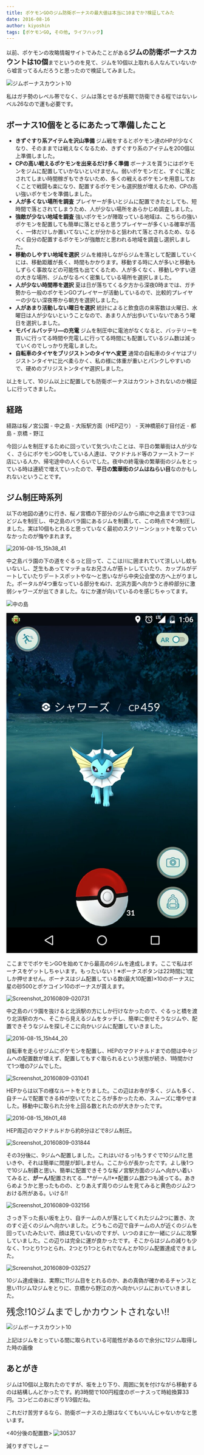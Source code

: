 ```yaml
---
title: ポケモンGOのジム防衛ボーナスの最大値は本当に10までか?検証してみた
date: 2016-08-16
author: kiyoshin
tags: [ポケモンGO, その他, ライフハック]
---
```


以前、ポケモンの攻略情報サイトでみたことがある<span style="font-size:18px;">**ジムの防衛ボーナスカウントは10個**</span>までというのを見て、ジムを10個以上取れる人なんていないから嘘言ってるんだろうと思ったので検証してみました。

![ジムボーナスカウント10](images/pokemongo-gym-10count-1.jpg)

私はガチ勢のレベル帯でなく、ジムは落とせるが長期で防衛できる程ではないレベル26なので運も必要です。

## ボーナス10個をとるにあたって準備したこと
* **きずぐすり系アイテムを沢山準備**
ジム戦をするとポケモン達のHPが少なくなり、そのままでは戦えなくなるため、きずぐすり系のアイテムを200個以上準備しました。
* **CPの高い戦えるポケモンを出来るだけ多く準備**
ボーナスを貰うにはポケモンをジムに配置していかないといけません。弱いポケモンだと、すぐに落とされてしまい時間稼ぎもできないため、多くの戦えるポケモンを用意しておくことで戦闘も楽になり、配置するポケモンも選択肢が増えるため、CPの高い強いポケモンを準備しました。
* **人が多くない場所を調査**
プレイヤーが多いとジムに配置できたとしても、短時間で落とされてしまうため、人が少ない場所をあらかじめ調査しました。
* **強敵が少ない地域を調査**
強いポケモンが陣取っている地域は、こちらの強いポケモンを配置しても簡単に落とせると思うプレイヤーが多くいる確率が高く、一体だけしか置いてないことが分かると狙われて落とされるため、なるべく自分の配置するポケモンが強敵だと思われる地域を調査し選択しました。
* **移動のしやすい地域を選択**
ジムを維持しながらジムを落として配置していくには、移動距離が長く、時間もかかります。移動する時に人が多いと移動もしずらく事故などの可能性も出てくるため、人が多くなく、移動しやすい道の大きな場所、ジムがなるべく密集している場所を選択しました。
* **人が少ない時間帯を選択**
夏は日が落ちてくる夕方から深夜0時までは、ガチ勢から一般のポケモンGOプレイヤーが活動しているので、比較的プレイヤーの少ない深夜帯から朝方を選択しました。
* **人があまり活動しない曜日を選択**
統計によると飲食店の来客数は火曜日、水曜日は人が少ないということなので、あまり人が出歩いていないであろう曜日を選択しました。
* **モバイルバッテリ—の充電**
ジムを制圧中に電池がなくなると、バッテリーを買いに行ってる時間や充電しに行ってる時間にも配置しているジム数は減っていくのでしっかり充電しました。
* **自転車のタイヤをブリジストンのタイヤへ変更**
通常の自転車のタイヤはブリジストンタイヤに比べ柔らかく、私の様に体重が重いとパンクしやすいので、硬めのブリジストンタイヤ選択しました。

以上をして、10ジム以上に配置しても防衛ボーナスはカウントされないのか検証しに行ってきました。

## 経路
経路は桜ノ宮公園 - 中之島 - 大阪駅方面（HEP辺り） - 天神橋筋6丁目付近 - 都島 - 京橋 - 野江

今回ジムを制圧するために回っていて気づいたことは、平日の繁華街は人が少なく、さらにポケモンGOをしている人達は、マクドナルド等のファーストフード店にいる人か、帰宅途中の人くらいでした。夜中の終電後の繁華街のジムをとっている時は連続で増えていったので、**平日の繁華街のジムはねらい目**なのかもしれないということです。

## ジム制圧時系列
以下の地図の通りに行き、桜ノ宮橋の下部分のジムから順に中之島までで3つほどジムを制圧し、中之島のバラ園にあるジムを制覇して、この時点で4つ制圧しました。実は10個もとれると思っていなく最初のスクリーンショットを取っていなかったのが悔やまれます。

![2016-08-15_15h38_41](images/pokemongo-gym-10count-2.png)

中之島バラ園の下の道をぐるっと回って、ここは川に囲まれていて涼しいし蚊もいないし、芝生もあってマッチョなお兄さんが筋トレしていたり、カップルがデートしていたりデートスポットやな～と思いながら中央公会堂の方へ上がりました。ポータルが4つ重なっている部分をぬけ、北浜方面へ向かうと赤枠部分に激弱シャワーズが出てきました。なにか運が向いているのを感じちゃってます。

![中の島](images/pokemongo-gym-10count-3.png)

![旅の始まり](images/pokemongo-gym-10count-4.jpg)

ここまででポケモンGOを始めてから最高の6ジムを達成します。ここで私はボーナスをゲットしちゃいます。もったいない！※ボーナスボタンは22時間に1度しか押せません。ボーナスはジム配置している数(最大10配置)×10のボーナスに星の砂500とポケコイン10のボーナスが貰えます。

![Screenshot_20160809-020731](images/pokemongo-gym-10count-5.jpg)

中之島のバラ園を抜けると北浜駅の方にしか行けなかったので、ぐるっと橋を渡り北浜駅の方へ、そこから見えるジムをタッチし、簡単に倒せそうなジムや、配置できそうなジムを探しそこに向かいジムに配置していきました。

![2016-08-15_15h44_20](images/pokemongo-gym-10count-6.png)

自転車を走らせジムにポケモンを配置し、HEPのマクドナルドまでの間は中々ジムへの配置数が増えず、配置してもすぐ取られるという状態が続き、1時間かけて1つ増の7ジムでした。

![Screenshot_20160809-031041](images/pokemongo-gym-10count-7.jpg)

HEPからは以下の様なルートをとりました。この辺はお寺が多く、ジムも多く、自チームで配置できる枠が空いてたところが多かったため、スムーズに増やせました。移動中に取られた分を上回る数とれたのが大きかったです。

![2016-08-15_16h01_48](images/pokemongo-gym-10count-8.png)

HEP周辺のマクドナルドから約8分ほどで8ジム制圧。

![Screenshot_20160809-031844](images/pokemongo-gym-10count-9.jpg)

その3分後に、9ジムへ配置しました。これはいけるっ!もうすぐで10ジム!!と思いきや、それは簡単に問屋が卸しません。ここからが長かったです。よし後1つで10ジム制覇と思い、簡単に配置できそうな桜ノ宮駅方面のジムへ向かい着いてみると、<span style="font-size:16;">**がーん!**</span>配置されてる…**がーん!!**配置ジム数2つも減ってる。あきらめようかと思ったものの、とりあえず周りのジムを見てみると黄色のジム2つおける所がある。いける!!

![Screenshot_20160809-032156](images/pokemongo-gym-10count-10.jpg)

さっき下った長い坂を上り、自チームの人が落としてくれたジム2つに置き、次のすぐ近くのジムへ向かいました。どうもこの辺で自チームの人が近くのジムを回っていたみたいで、顔は見ていないのですが、いつのまにか一緒にジムに攻撃していました。この辺りは完全に運が良かったです。そこからはジムの減りも少なく、1つとり1つとられ、2つとり1つとられでなんとか10ジム配置達成できました。

![Screenshot_20160809-032527](images/pokemongo-gym-10count-11.jpg)

10ジム達成後は、実際に11ジム目をとれるのか、あの真偽が確かめるチャンスと思い11ジム12ジムをとりに、京橋から野江の方へ向かいジムにおいていきました。

<span style="font-size:24px;">残念!10ジムまでしかカウントされない!!</span>

![ジムボーナスカウント10](images/pokemongo-gym-10count-1.jpg)

上記はジムをとっている間に取られている可能性があるので余分に12ジム取得した時の画像
## あとがき
ジムは10個以上取れたのですが、坂を上り下り、周囲に気を付けながら移動するのは結構しんどかったです。約3時間で100円程度のボーナスって時給換算33円。コンビニのおにぎり1/3個だね。

これだけ苦労するなら、防衛ボーナスの上限はなくてもいいんじゃないかなと思います。

<40分後の配置数>
![30537](images/pokemongo-gym-10count-12.jpg)

減りすぎでしょー